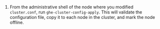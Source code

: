 1. From the administrative shell of the node where you modified `cluster.conf`, run `ghe-cluster-config-apply`. This will validate the configuration file, copy it to each node in the cluster, and mark the node offline.
